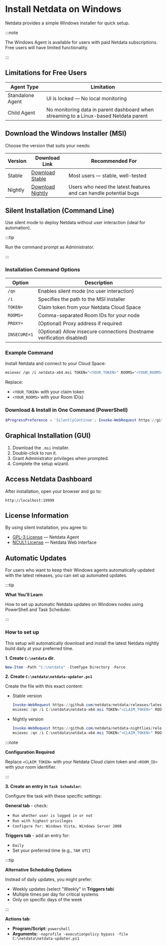 # Install Netdata on Windows

Netdata provides a simple Windows installer for quick setup.

:::note

The Windows Agent is available for users with paid Netdata subscriptions.  
Free users will have limited functionality.

:::

## Limitations for Free Users

| Agent Type       | Limitation                                                                            |
|------------------|---------------------------------------------------------------------------------------|
| Standalone Agent | UI is locked — No local monitoring                                                    |
| Child Agent      | No monitoring data in parent dashboard when streaming to a Linux-based Netdata parent |

## Download the Windows Installer (MSI)

Choose the version that suits your needs:

| Version | Download Link                                                                                             | Recommended For                                                  |
|---------|-----------------------------------------------------------------------------------------------------------|------------------------------------------------------------------|
| Stable  | [Download Stable](https://github.com/netdata/netdata/releases/latest/download/netdata-x64.msi)            | Most users — stable, well-tested                                 |
| Nightly | [Download Nightly](https://github.com/netdata/netdata-nightlies/releases/latest/download/netdata-x64.msi) | Users who need the latest features and can handle potential bugs |

## Silent Installation (Command Line)

Use silent mode to deploy Netdata without user interaction (ideal for automation).

:::tip

Run the command prompt as Administrator.

:::

### Installation Command Options

| Option       | Description                                                            |
|--------------|------------------------------------------------------------------------|
| `/qn`        | Enables silent mode (no user interaction)                              |
| `/i`         | Specifies the path to the MSI installer                                |
| `TOKEN=`     | Claim token from your Netdata Cloud Space                              |
| `ROOMS=`     | Comma-separated Room IDs for your node                                 |
| `PROXY=`     | (Optional) Proxy address if required                                   |
| `INSECURE=1` | (Optional) Allow insecure connections (hostname verification disabled) |

### Example Command

Install Netdata and connect to your Cloud Space:

```bash
msiexec /qn /i netdata-x64.msi TOKEN="<YOUR_TOKEN>" ROOMS="<YOUR_ROOMS>"
```

Replace:

- `<YOUR_TOKEN>` with your claim token
- `<YOUR_ROOMS>` with your Room ID(s)

### Download & Install in One Command (PowerShell)

```powershell
$ProgressPreference = 'SilentlyContinue'; Invoke-WebRequest https://github.com/netdata/netdata/releases/latest/download/netdata-x64.msi -OutFile "netdata-x64.msi"; msiexec /qn /i netdata-x64.msi TOKEN=<YOUR_TOKEN> ROOMS=<YOUR_ROOMS>
```

## Graphical Installation (GUI)

1. Download the `.msi` installer.
2. Double-click to run it.
3. Grant Administrator privileges when prompted.
4. Complete the setup wizard.

## Access Netdata Dashboard

After installation, open your browser and go to:

```
http://localhost:19999
```

## License Information

By using silent installation, you agree to:

- [GPL-3 License](https://raw.githubusercontent.com/netdata/netdata/refs/heads/master/LICENSE) — Netdata Agent
- [NCUL1 License](https://app.netdata.cloud/LICENSE.txt) — Netdata Web Interface

## Automatic Updates

For users who want to keep their Windows agents automatically updated with the latest releases, you can set up automated updates.

:::tip

**What You'll Learn**

How to set up automatic Netdata updates on Windows nodes using PowerShell and Task Scheduler.

:::

### How to set up

This setup will automatically download and install the latest Netdata nightly build daily at your preferred time.

**1. Create `C:\netdata` dir.**

```powershell
New-Item -Path "C:\netdata" -ItemType Directory -Force
```

**2. Create `C:\netdata\netdata-updater.ps1`**

Create the file with this exact content:

- Stable version

   ```powershell
   Invoke-WebRequest https://github.com/netdata/netdata/releases/latest/download/netdata-x64.msi -OutFile C:\netdata\netdata-x64.msi
   msiexec /qn /i C:\netdata\netdata-x64.msi TOKEN="<CLAIM_TOKEN>" ROOMS="<ROOM_ID>" 
   ```

- Nightly version

   ```powershell
   Invoke-WebRequest https://github.com/netdata/netdata-nightlies/releases/latest/download/netdata-x64.msi -OutFile C:\netdata\netdata-x64.msi
   msiexec /qn /i C:\netdata\netdata-x64.msi TOKEN="<CLAIM_TOKEN>" ROOMS="<ROOM_ID>" 
   ```

:::note

**Configuration Required**

Replace `<CLAIM_TOKEN>` with your Netdata Cloud claim token and `<ROOM_ID>` with your room identifier.

:::

**3. Create an entry in `Task Scheduler`:**

Configure the task with these specific settings:

**General tab** - check:

- `Run whether user is logged in or not`
- `Run with highest privileges`
- `Configure for: Windows Vista, Windows Server 2008`

**Triggers tab** - add an entry for:

- `Daily`
- Set your preferred time (e.g., `7AM UTC`)

:::tip

**Alternative Scheduling Options**

Instead of daily updates, you might prefer:

- Weekly updates (select "Weekly" in **Triggers tab**)
- Multiple times per day for critical systems
- Only on specific days of the week

:::

**Actions tab**:

- **Program/Script:** `powershell`
- **Arguments:** `-noprofile -executionpolicy bypass -file C:\netdata\netdata-updater.ps1`
